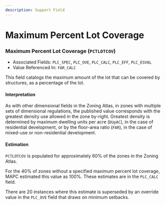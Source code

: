 ```yaml
---
description: Support Field
---
```


# Maximum Percent Lot Coverage

### Maximum Percent Lot Coverage \(`PCTLOTCOV`\) 

* Associated Fields: `PLC_SPEC`, `PLC_OVE`, `PLC_CALC`, `PLC_EFF`, `PLC_ESVAL` 
* Value Referenced In: `FAR_CALC` 

This field catalogs the maximum amount of the lot that can be covered by structures, as a percentage of the lot. 

#### Interpretation

As with other dimensional fields in the Zoning Atlas, in zones with multiple sets of dimensional regulations, the published value corresponds with the greatest density use allowed in the zone by-right.  Greatest density is determined by maximum dwelling units per acre \(`DUpAC`\), in the case of residential development, or by the floor-area ratio \(`FAR`\), in the case of mixed-use or non-residential development.  

#### Estimation

`PCTLOTCOV` is populated for approximately 60% of the zones in the Zoning Atlas. 

For the 40% of zones without a specified maximum percent lot coverage, MAPC estimated this value as 100%. These estimates are in the `PLC_CALC` field.

There are 20 instances where this estimate is superseded by an override value in the `PLC_OVE` field that draws on minimum setbacks.



